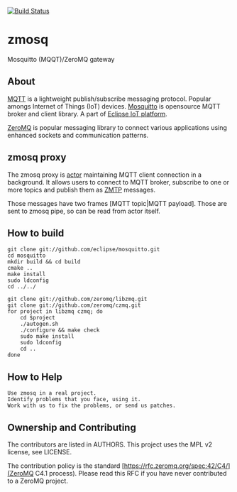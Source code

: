 [![Build Status](https://travis-ci.org/ZMQers/zmosq.png?branch=master)](https://travis-ci.org/ZMQers/zmosq)

# zmosq
Mosquitto (MQQT)/ZeroMQ gateway

## About
[MQTT](https://mqtt.org) is a lightweight publish/subscribe messaging protocol. Popular amongs Internet of Things (IoT) devices. [Mosquitto](https://mosquitto.org/) is opensource MQTT broker and client library. A part of [Eclipse IoT platform](https://iot.eclipse.org/).

[ZeroMQ](https://zeromq.org) is popular messaging library to connect various applications using enhanced sockets and communication patterns.

## zmosq proxy

The zmosq proxy is [actor](http://czmq.zeromq.org/manual:zactor) maintaining MQTT client connection in a background. It allows users to connect to MQTT broker, subscribe to one or more topics and publish them as [ZMTP](https://rfc.zeromq.org/spec:23/ZMTP/) messages.

Those messages have two frames [MQTT topic|MQTT payload]. Those are sent to zmosq pipe, so can be read from actor itself.

## How to build

    git clone git://github.com/eclipse/mosquitto.git
    cd mosquitto
    mkdir build && cd build
    cmake ..
    make install
    sudo ldconfig
    cd ../../

    git clone git://github.com/zeromq/libzmq.git
    git clone git://github.com/zeromq/czmq.git
    for project in libzmq czmq; do
        cd $project
        ./autogen.sh
        ./configure && make check
        sudo make install
        sudo ldconfig
        cd ..
    done

## How to Help

    Use zmosq in a real project.
    Identify problems that you face, using it.
    Work with us to fix the problems, or send us patches.

## Ownership and Contributing

The contributors are listed in AUTHORS. This project uses the MPL v2 license, see LICENSE.

The contribution policy is the standard [https://rfc.zeromq.org/spec:42/C4/](ZeroMQ C4.1 process). Please read this RFC if you have never contributed to a ZeroMQ project.
